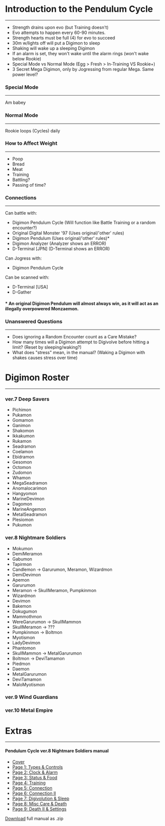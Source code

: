 # Introduction to the Pendulum Cycle
-----
- Strength drains upon evo (but Training doesn't)
- Evo attempts to happen every 60-90 minutes.
- Strength hearts must be full (4) for evo to succeed
- 30m w/lights off will put a Digimon to sleep
- Shaking will wake up a sleeping Digimon
- If an alarm is set, they won't wake until the alarm rings (won't wake below Rookie)
- Special Mode vs Normal Mode (Egg > Fresh > In-Training VS Rookie+)
- 3 Secret Mega Digimon, only by Jogressing from regular Mega. Same power level?

### Special Mode
-----
Am babey

### Normal Mode
-----
Rookie loops (Cycles) daily

### How to Affect Weight
-----
- Poop
- Bread
- Meat
- Training
- Battling?
- Passing of time?

### Connections
-----
Can battle with:
- Digimon Pendulum Cycle (Will function like Battle Training or a random encounter?)
- Original Digital Monster '97 (Uses original/'other' rules)
- Digimon Pendulum (Uses original/'other' rules)*
- Digimon Analyzer (Analyzer shows an ERROR)
- D-Terminal [JPN] (D-Terminal shows an ERROR)

Can Jogress with:
- Digimon Pendulum Cycle

Can be scanned with:
- D-Terminal [USA]
- D-Gather

#### * An original Digimon Pendulum will almost always win, as it will act as an illegally overpowered Monzaemon.

### Unanswered Questions
-----
- Does ignoring a Random Encounter count as a Care Mistake?
- How many times will a Digimon attempt to Digivolve before hitting a limit? (Reset by sleeping/waking?)
- What does "stress" mean, in the manual? (Waking a Digimon with shakes causes stress over time)

# Digimon Roster
-----

### ver.7 Deep Savers
- Pichimon
- Pukamon
- Gomamon
- Ganimon
- Shakomon
- Ikkakumon
- Rukamon
- Seadramon
- Coelamon
- Ebidramon
- Gesomon
- Octomon
- Zudomon
- Whamon
- MegaSeadramon
- Anomalocarimon
- Hangyomon
- MarineDevimon
- Dagomon
- MarineAngemon
- MetalSeadramon
- Plesiomon
- Pukumon

### ver.8 Nightmare Soldiers
- Mokumon
- DemiMeramon
- Gabumon
- Tapirmon
- Candlemon -> Garurumon, Meramon, Wizardmon
- DemiDevimon
- Apemon
- Garurumon
- Meramon -> SkullMeramon, Pumpkinmon
- Wizardmon
- Devimon
- Bakemon
- Dokugumon
- Mammothmon
- WereGarurumon -> SkullMammon
- SkullMeramon -> ???
- Pumpkinmon -> Boltmon
- Myotismon
- LadyDevimon
- Phantomon
- SkullMammon -> MetalGarurumon
- Boltmon -> DeviTamamon
- Piedmon
- Daemon
- MetalGarurumon
- DeviTamamon
- MaloMyotismon

### ver.9 Wind Guardians


### ver.10 Metal Empire


# Extras
-----
#### Pendulum Cycle ver.8 Nightmare Soldiers manual

- [Cover]({{site.baseurl}}/hosting/scans/cycle-manual/cycle_8_page_0.jpg)
- [Page 1: Types & Controls]({{site.baseurl}}/hosting/scans/cycle-manual/cycle_8_page_1.jpg)
- [Page 2: Clock & Alarm]({{site.baseurl}}/hosting/scans/cycle-manual/cycle_8_page_2.jpg)
- [Page 3: Status & Food]({{site.baseurl}}/hosting/scans/cycle-manual/cycle_8_page_3.jpg)
- [Page 4: Training]({{site.baseurl}}/hosting/scans/cycle-manual/cycle_8_page_4.jpg)
- [Page 5: Connection]({{site.baseurl}}/hosting/scans/cycle-manual/cycle_8_page_5.jpg)
- [Page 6: Connection II]({{site.baseurl}}/hosting/scans/cycle-manual/cycle_8_page_6.jpg)
- [Page 7: Digivolution & Sleep]({{site.baseurl}}/hosting/scans/cycle-manual/cycle_8_page_7.jpg)
- [Page 8: Misc Care & Death]({{site.baseurl}}/hosting/scans/cycle-manual/cycle_8_page_8.jpg)
- [Page 9: Death II & Settings]({{site.baseurl}}/hosting/scans/cycle-manual/cycle_8_page_9.jpg)

[Download]({{site.baseurl}}/hosting/scans/cycle-manual/cycle-manual.zip) full manual as .zip
